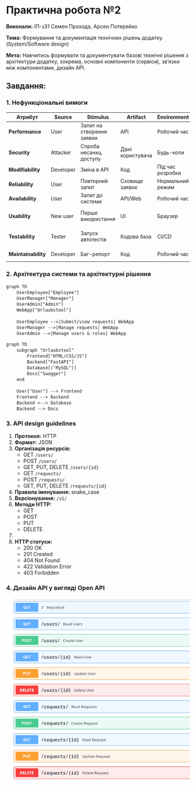 # Практична робота №2

**Виконали:** ІП-з31 Семен Прохода, Арсен Потеряйко

**Тема:** Формування та документація технічних рішень додатку. (System/Software design)

**Мета:** Навчитись формувати та документувати базові технічні рішення з архітектури додатку, зокрема, основні компоненти (сервіси), зв’язки між компонентами, дизайн API.

## Завдання:

### 1. Нефункціональні вимоги

| Атрибут         | Source    | Stimulus                  | Artifact         | Environment      | Response               | Measure                |
| --------------- | --------- | ------------------------- | ---------------- | ---------------- | ---------------------- | ---------------------- |
| **Performance**     | User      | Запит на створення заявки | API              | Робочий час      | Обробка запиту         | ≤ 2 с                  |
| **Security**        | Attacker  | Спроба несанкц. доступу   | Дані користувача | Будь-коли        | Блокування і логування | Жодного витоку даних   |
| **Modifiability**   | Developer | Зміна в API               | Код              | Під час розробки | Зміни ізоляовані       | ≤ 3 файли              |
| **Reliability**     | User      | Повторний запит           | Сховище заявок   | Нормальний режим | Один запис створюється | Жодних дублів          |
| **Availability**    | User      | Запит до системи          | API/Web          | Робочий час      | Доступна відповідь     | ≥ 99.9% uptime         |
| **Usability**       | New user  | Перше використання        | UI               | Браузер          | Успішне подання заявки | ≤ 2 хв, без помилок    |
| **Testability**     | Tester    | Запуск автотестів         | Кодова база      | CI/CD            | Тести проходять        | ≥ 80% покриття, ≤ 2 хв |
| **Maintainability** | Developer | Баг-репорт                | Код              | Робочий час      | Виправлення ізоляоване | ≤ 1 година             |

### 2. Архітектура системи та архітектурні рішення

```mermaid
graph TD
    UserEmployee["Employee"]
    UserManager["Manager"]
    UserAdmin["Admin"]
    WebApp["Urlaubstool"]

    UserEmployee -->|Submit/view requests| WebApp
    UserManager -->|Manage requests| WebApp
    UserAdmin -->|Manage users & roles| WebApp
```

```mermaid
graph TD
    subgraph "Urlaubstool"
        Frontend["HTML/CSS/JS"]
        Backend["FastAPI"]
        Database[("MySQL")]
        Docs["Swagger"]
    end

    User["User"] --> Frontend
    Frontend --> Backend
    Backend <--> Database
    Backend --> Docs
```

### 3. API design guidelines

1. **Протокол:** HTTP
2. **Формат:** JSON
3. **Організація ресурсів:**
    - GET `/users/`
    - POST `/users/`
    - GET, PUT, DELETE `/users/{id}`
    - GET `/requests/`
    - POST `/requests/`
    - GET, PUT, DELETE `/requests/{id}`
4. **Правила іменування:** snake_case
5. **Версіонування:** `/v1/`
6. **Методи HTTP:**
    - GET
    - POST
    - PUT
    - DELETE
7. 
8. **HTTP статуси:**
    - 200 OK
    - 201 Created
    - 404 Not Found
    - 422 Validation Error
    - 403 Forbidden
    

### 4. Дизайн API у вигляді Open API

![OpenApi!](/static/Pics/API.png)